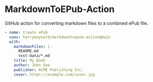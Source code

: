 # MarkdownToEPub-Action
GitHub action for converting markdown files to a combined ePub file.

```yml
- name: Create ePub
  uses: harrymaynard/markdowntoepub-action@main
  with:
    markdownFiles: |-
      README.md
      test-data/*.md
    title: My Book
    author: John Doe
    publisher: ACME Publishing Inc.
    cover: https://example.com/cover.jpg
```

